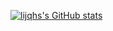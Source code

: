 [![lijqhs's GitHub stats](https://github-readme-stats.vercel.app/api?username=lijqhs)](https://github.com/anuraghazra/github-readme-stats)
